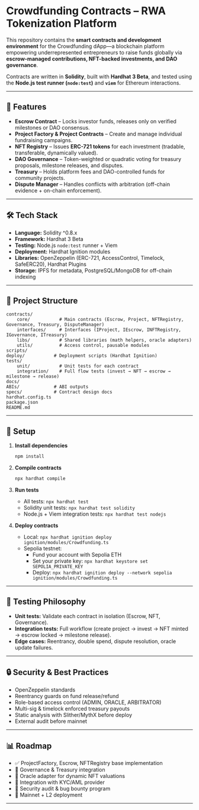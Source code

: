 # Crowdfunding Contracts – RWA Tokenization Platform

This repository contains the **smart contracts and development environment** for the Crowdfunding dApp—a blockchain platform empowering underrepresented entrepreneurs to raise funds globally via **escrow-managed contributions, NFT-backed investments, and DAO governance**.

Contracts are written in **Solidity**, built with **Hardhat 3 Beta**, and tested using the **Node.js test runner (`node:test`)** and **`viem`** for Ethereum interactions.

---

## 📌 Features

- **Escrow Contract** – Locks investor funds, releases only on verified milestones or DAO consensus.
- **Project Factory & Project Contracts** – Create and manage individual fundraising campaigns.
- **NFT Registry** – Issues **ERC-721 tokens** for each investment (tradable, transferable, dynamically valued).
- **DAO Governance** – Token-weighted or quadratic voting for treasury proposals, milestone releases, and disputes.
- **Treasury** – Holds platform fees and DAO-controlled funds for community projects.
- **Dispute Manager** – Handles conflicts with arbitration (off-chain evidence + on-chain enforcement).

---

## 🛠️ Tech Stack

- **Language:** Solidity ^0.8.x
- **Framework:** Hardhat 3 Beta
- **Testing:** Node.js `node:test` runner + Viem
- **Deployment:** Hardhat Ignition modules
- **Libraries:** OpenZeppelin (ERC-721, AccessControl, Timelock, SafeERC20), Hardhat Plugins
- **Storage:** IPFS for metadata, PostgreSQL/MongoDB for off-chain indexing

---

## 📂 Project Structure

```text
contracts/
    core/           # Main contracts (Escrow, Project, NFTRegistry, Governance, Treasury, DisputeManager)
    interfaces/     # Interfaces (IProject, IEscrow, INFTRegistry, IGovernance, ITreasury)
    libs/           # Shared libraries (math helpers, oracle adapters)
    utils/          # Access control, pausable modules
scripts/
deploy/           # Deployment scripts (Hardhat Ignition)
tests/
    unit/           # Unit tests for each contract
    integration/    # Full flow tests (invest → NFT → escrow → milestone → release)
docs/
ABIs/             # ABI outputs
specs/            # Contract design docs
hardhat.config.ts
package.json
README.md
```

---

## 🚀 Setup

1. **Install dependencies**

   ```bash
   npm install
   ```

2. **Compile contracts**

   ```bash
   npx hardhat compile
   ```

3. **Run tests**

   - All tests: `npx hardhat test`
   - Solidity unit tests: `npx hardhat test solidity`
   - Node.js + Viem integration tests: `npx hardhat test nodejs`

4. **Deploy contracts**
   - Local: `npx hardhat ignition deploy ignition/modules/Crowdfunding.ts`
   - Sepolia testnet:
     - Fund your account with Sepolia ETH
     - Set your private key: `npx hardhat keystore set SEPOLIA_PRIVATE_KEY`
     - Deploy: `npx hardhat ignition deploy --network sepolia ignition/modules/Crowdfunding.ts`

---

## 🧪 Testing Philosophy

- **Unit tests:** Validate each contract in isolation (Escrow, NFT, Governance).
- **Integration tests:** Full workflow (create project → invest → NFT minted → escrow locked → milestone release).
- **Edge cases:** Reentrancy, double spend, dispute resolution, oracle update failures.

---

## 🔒 Security & Best Practices

- OpenZeppelin standards
- Reentrancy guards on fund release/refund
- Role-based access control (ADMIN, ORACLE, ARBITRATOR)
- Multi-sig & timelock enforced treasury payouts
- Static analysis with Slither/MythX before deploy
- External audit before mainnet

---

## 📊 Roadmap

- ✅ ProjectFactory, Escrow, NFTRegistry base implementation
- 🔄 Governance & Treasury integration
- 🔄 Oracle adapter for dynamic NFT valuations
- 🔄 Integration with KYC/AML provider
- 🔄 Security audit & bug bounty program
- 🚀 Mainnet + L2 deployment

---
